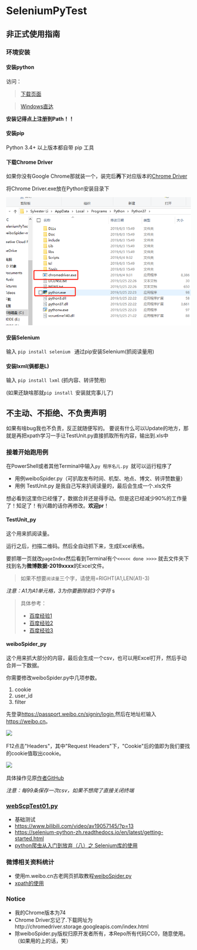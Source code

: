 # SeleniumPyTest

## 非正式使用指南

### 环境安装

#### 安装python

访问：

> [下载页面](https://www.python.org/downloads)

> [Windows直达](https://www.python.org/downloads/windows/)

**安装记得点上注册到Path！！**

#### 安装pip

Python 3.4+ 以上版本都自带 pip 工具

#### 下载Chrome Driver

如果你没有Google Chrome那就装一个，装完后**再**下对应版本的[Chrome Driver](https://npm.taobao.org/mirrors/chromedriver/)

将Chrome Driver.exe放在Python安装目录下

![NoteImage](./NoteImage/1.png)

#### 安装Selenium

输入 ```pip install selenium ``` 通过pip安装Selenium(抓阅读量用)

#### 安装lxml(俩都是L)

输入 ``` pip install lxml ``` (抓内容、转评赞用)

(如果还缺啥那就```pip install ```安装就完事儿了)

## 不主动、不拒绝、不负责声明

如果有啥bug我也不负责，反正就随便写的。
要说有什么可以Update的地方，那就是再把xpath学习一手让TestUnit.py直接抓取所有内容，输出到.xls中

### 接着开始跑用例

在PowerShell或者其他Terminal中输入```py 程序名儿.py ```就可以运行程序了

- 用例weiboSpider.py（可扒取发布时间、机型、地点、博文、转评赞数量）
- 用例 TestUnit.py 是我自己写来扒阅读量的，最后会生成一个.xls文件

想必看到这里你已经懂了，数据合并还是得手动。但是这已经减少90%的工作量了！知足了！有兴趣的话你再修改。**欢迎pr**！

#### TestUnit_py

这个用来抓阅读量。

运行之后，扫描二维码。然后全自动抓下来，生成Excel表格。

要抓哪一页就改```pageIndex```然后看到Terminal有个``` <<<<< done >>>> ``` 就去文件夹下找到名为**微博数据-2019xxxx**的Excel文件。

> 如果不想要``` 阅读量 ```三个字，请使用=RIGHT(A1,LEN(A1)-3)

*注意：A1为A1单元格，3为你要删除前3个字符*
s
> 具体参考：
> * [百度经验1](https://zhidao.baidu.com/question/1958970110213396180.html)
> * [百度经验2](https://baijiahao.baidu.com/s?id=1619256193144309159)
> * [百度经验3](https://jingyan.baidu.com/article/0eb457e5c5a99603f0a90510.html)

#### weiboSpider_py

这个用来抓大部分的内容，最后会生成一个csv，也可以用Excel打开，然后手动合并一下数据。

你需要修改weiboSpider.py中几项参数。

1. cookie
2. user_id
3. filter

先登录<https://passport.weibo.cn/signin/login>,然后在地址栏输入<https://weibo.cn>。

![](https://picture.cognize.me/cognize/github/weibospider/cookie2.png)

F12点击"Headers"，其中"Request Headers"下，"Cookie"后的值即为我们要找的cookie值取出cookie。

![](https://picture.cognize.me/cognize/github/weibospider/cookie3.png)

具体操作见原[作者GitHub](https://github.com/dataabc/weibospider)

*注意：每99条保存一次csv，如果不想爬了直接关闭终端*

### [webScpTest01.py](https://github.com/SylvesterLi/SeleniumPyTest)
*  基础测试
*  https://www.bilibili.com/video/av19057145/?p=13
*  https://selenium-python-zh.readthedocs.io/en/latest/getting-started.html
*  [python爬虫从入门到放弃（八）之 Selenium库的使用](https://www.cnblogs.com/zhaof/p/6953241.html)

### 微博相关资料统计
- 使用m.weibo.cn古老网页抓取教程[weiboSpider.py](https://github.com/dataabc/weiboSpider/blob/master/weiboSpider.py)
- [xpath的使用](https://www.cnblogs.com/lei0213/p/7506130.html)

###  Notice
-  我的Chrome版本为74
-  Chrome Driver忘记了.下载网址为http://chromedriver.storage.googleapis.com/index.html
- 除weiboSpider.py版权归原开发者所有，本Repo所有代码CC0，随意使用。（如果用的上的话，笑）
